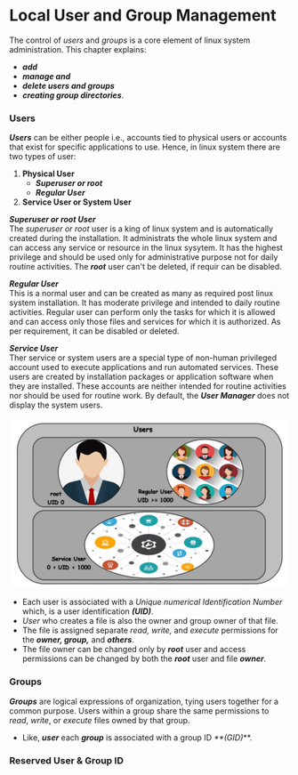 # Local User and Group Management

The control of _users_ and _groups_ is a core element of linux system administration. This chapter explains:
  - **_add_**
  - **_manage and_**
  - **_delete users and groups_**
  - **_creating group directories_**.

### Users
**_Users_** can be either people i.e., accounts tied to physical users or accounts that exist for specific applications to use. Hence, in linux system there are two types of user:
  1. **Physical User**
     - **_Superuser or root_**
     - **_Regular User_**
  2. **Service User or System User**

**_Superuser or root User_** <br>
The _superuser or root_ user is a king of linux system and is automatically created during the installation. It administrats the whole linux system and can access any service or resource in the linux sysytem. It has the highest privilege and should be used only for administrative purpose not for daily routine activities. The **_root_** user can't be deleted, if requir can be disabled.

**_Regular User_** <br>
This is a normal user and can be created as many as required post linux system installation. It has moderate privilege and intended to daily routine activities. Regular user can perform only the tasks for which it is allowed and can access only those files and services for which it is authorized. As per requirement, it can be disabled or deleted.

**_Service User_** <br>
Ther service or system users are a special type of non-human privileged account used to execute applications and run automated services. These users are created by installation packages or application software when they are installed. These accounts are neither intended for routine activities nor should be used for routine work. By default, the **_User Manager_** does not display the system users.
 

![Unix Users](../../images/user-group-mgmt/unix-users.jpeg)

  - Each user is associated with a _Unique numerical Identification Number_ which, is a user identification **_(UID)_**. 
  - _User_ who creates a file is also the owner and group owner of that file.
  - The file is assigned separate _read, write,_ and _execute_ permissions for the **_owner, group,_** and **_others_**. 
  - The file owner can be changed only by **_root_** user and access permissions can be changed by both the _**root**_ user and file **_owner_**.

### Groups
**_Groups_** are logical expressions of organization, tying users together for a common purpose. Users within a group share the same permissions to _read_, _write_, or _execute_ files owned by that group.
  - Like, **_user_** each **_group_** is associated with a group ID _**(GID)_**.

### Reserved User & Group ID

